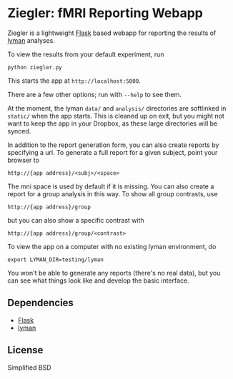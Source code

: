Ziegler: fMRI Reporting Webapp
==============================

Ziegler is a lightweight [Flask](http://flask.pocoo.org/) based webapp for reporting the results of [lyman](https://github.com/mwaskom/lyman) analyses.

To view the results from your default experiment, run

    python ziegler.py

This starts the app at `http://localhost:5000`.

There are a few other options; run with `--help` to see them.

At the moment, the lyman `data/` and `analysis/` directories are softlinked in `static/` when the app starts. This is cleaned up on exit, but you might not want to keep the app in your Dropbox, as these large directories will be synced.

In addition to the report generation form, you can also create reports by specifying a url. To generate a full report for a given subject, point your browser to

    http://{app address}/<subj>/<space>

The mni space is used by default if it is missing. You can also create a report for a group analysis in this way. To show all group contrasts, use

    http://{app address}/group

but you can also show a specific contrast with

    http://{app address}/group/<contrast>

To view the app on a computer with no existing lyman environment, do

    export LYMAN_DIR=testing/lyman

You won't be able to generate any reports (there's no real data), but you can see what
things look like and develop the basic interface.

Dependencies
------------
- [Flask](http://flask.pocoo.org/)
- [lyman](https://github.com/mwaskom/lyman)

License
-------
Simplified BSD
